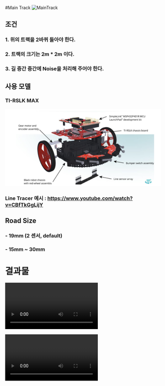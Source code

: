 #Main Track
![MainTrack](./main_track_noise.png)

## 조건
### 1. 위의 트랙을 2바퀴 돌아야 한다.
### 2. 트랙의 크기는 2m * 2m 이다.
### 3. 길 중간 중간에 Noise을 처리해 주어야 한다.


## 사용 모델
### TI-RSLK MAX
![Model](./model.png)

### Line Tracer 예시 : https://www.youtube.com/watch?v=CBfTkGgLijY


## Road Size
### - 19mm (2 센서, default)
### - 15mm ~ 30mm


# 결과물
![solved1](./solved1.MOV)

![solved2](./solved2.MOV)